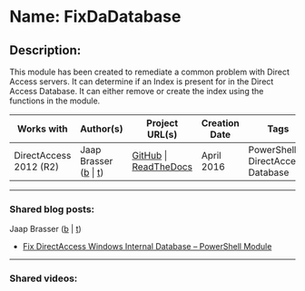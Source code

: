 # Name: FixDaDatabase

## Description:
This module has been created to remediate a common problem with Direct Access servers. It can determine if an Index is present for in the Direct Access Database. It can either remove or create the index using the functions in the module.

| Works with | Author(s) | Project URL(s) | Creation Date | Tags |
|------------|--------|-------------------|---------------|------|
| DirectAccess 2012 (R2) | Jaap Brasser ([b](https://www.jaapbrasser.com) \|  [t](https://twitter.com/Jaap_Brasser)) | [GitHub](https://github.com/jaapbrasser/FixDaDatabase) \| [ReadTheDocs](http://fixdadatabase.readthedocs.io/en/latest/) | April 2016 | PowerShell, DirectAccess, Database |
____
### Shared blog posts:
Jaap Brasser ([b](https://www.jaapbrasser.com) \|  [t](https://twitter.com/Jaap_Brasser))
- [Fix DirectAccess Windows Internal Database – PowerShell Module](https://www.jaapbrasser.com/fix-directaccess-windows-internal-database-powershell-module/)
____
### Shared videos: